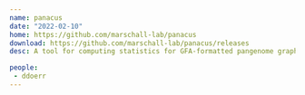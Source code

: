 ```yaml
---
name: panacus
date: "2022-02-10"
home: https://github.com/marschall-lab/panacus
download: https://github.com/marschall-lab/panacus/releases
desc: A tool for computing statistics for GFA-formatted pangenome graphs

people:
 - ddoerr
---
```

